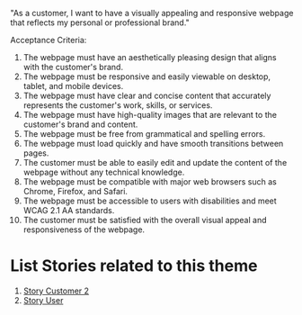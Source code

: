 "As a customer, I want to have a visually appealing and responsive webpage that reflects my personal or professional brand."

Acceptance Criteria:

1. The webpage must have an aesthetically pleasing design that aligns with the customer's brand.
2. The webpage must be responsive and easily viewable on desktop, tablet, and mobile devices.
3. The webpage must have clear and concise content that accurately represents the customer's work, skills, or services.
4. The webpage must have high-quality images that are relevant to the customer's brand and content.
5. The webpage must be free from grammatical and spelling errors.
6. The webpage must load quickly and have smooth transitions between pages.
7. The customer must be able to easily edit and update the content of the webpage without any technical knowledge.
8. The webpage must be compatible with major web browsers such as Chrome, Firefox, and Safari.
9. The webpage must be accessible to users with disabilities and meet WCAG 2.1 AA standards.
10. The customer must be satisfied with the overall visual appeal and responsiveness of the webpage.


# List Stories related to this theme
1. [Story Customer 2]("C:\Users\bryan\PycharmProjects\mywebclass-agile-docs\documentation\theme_1\initiatives\Epics\Stories\story_customer2.md")
2. [Story User]("C:\Users\bryan\PycharmProjects\mywebclass-agile-docs\documentation\theme_1\initiatives\Epics\Stories\story_user.md")